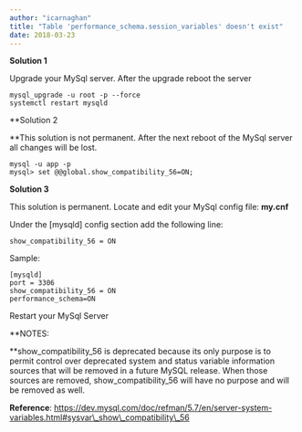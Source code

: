 ```yaml
---
author: "icarnaghan"
title: "Table 'performance_schema.session_variables' doesn't exist"
date: 2018-03-23
---
```


**Solution 1**

Upgrade your MySql server. After the upgrade reboot the server

```
mysql_upgrade -u root -p --force
systemctl restart mysqld
```

**Solution 2

**This solution is not permanent. After the next reboot of the MySql server all changes will be lost.

```
mysql -u app -p
mysql> set @@global.show_compatibility_56=ON;
```

**Solution 3**

This solution is permanent. Locate and edit your MySql config file: **my.cnf**

Under the \[mysqld\] config section add the following line:

```
show_compatibility_56 = ON
```

Sample:

```
[mysqld]
port = 3306
show_compatibility_56 = ON
performance_schema=ON
```

Restart your MySql Server

**NOTES:

**show\_compatibility\_56 is deprecated because its only purpose is to permit control over deprecated system and status variable information sources that will be removed in a future MySQL release. When those sources are removed, show\_compatibility\_56 will have no purpose and will be removed as well.

**Reference**: https://dev.mysql.com/doc/refman/5.7/en/server-system-variables.html#sysvar\_show\_compatibility\_56
